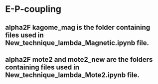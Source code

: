 # E-P-coupling
## alpha2F kagome_mag is the folder containing files used in New_technique_lambda_Magnetic.ipynb file.
## alpha2F mote2 and mote2_new are the folders containing files used in New_technique_lambda_Mote2.ipynb file.
